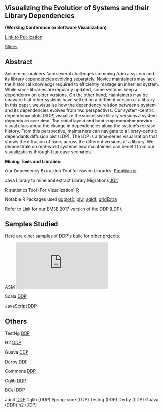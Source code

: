 Visualizing the Evolution of Systems and their Library Dependencies
------
**(Working Conference on Software Visualization)**

[Link to Publication](http://sel.ist.osaka-u.ac.jp/lab-db/betuzuri/archive/951/951.pdf)

[Slides](http://sel.ist.osaka-u.ac.jp/lab-db/betuzuri/archive/951/951.pptx)

## Abstract
System maintainers face several challenges stemming from a system and its library dependencies evolving
separately. Novice maintainers may lack the historical knowledge required to efficiently manage an inherited system. While some
libraries are regularly updated, some systems keep a dependency on older versions. On the other hand, maintainers may be
unaware that other systems have settled on a different version of a library. In this paper, we visualize how the dependency
relation between a system and its dependencies evolves from two perspectives. Our system-centric dependency plots (SDP)
visualize the successive library versions a system depends on over time. The radial layout and heat-map metaphor provide
visual clues about the change in dependencies along the system’s release history. From this perspective, maintainers can navigate
to a library-centric dependants diffusion plot (LDP). The LDP is a time-series visualization that shows the diffusion of users across
the different versions of a library. We demonstrate on real-world systems how maintainers can benefit from our visualizations
through four case scenarios.

**Mining Tools and Libraries:**

Our Dependency Extraction Tool for Maven Libraries: [PomWalker](https://github.com/raux/PomWalker)

Java Library to mine and extract Library Migrations
[JGit](http://www.eclipse.org/jgit/)

R statistics Tool (For Visualization) [R](https://www.r-project.org/)

Notable R Packages used [ggplot2](http://ggplot2.org/), [plyr](https://cran.r-project.org/web/packages/plyr/index.html),
[sqldf](https://cran.r-project.org/web/packages/sqldf/),
[gridExtra](https://cran.r-project.org/web/packages/gridExtra/gridExtra.pdf)

Refer to [Link](https://raux.github.io/Impact-of-Security-Advisories-on-Library-Migrations/) for our EMSE 2017 version of the DDP (LDP).

## Samples Studied

Here are other samples of DDP's build for other projects.

ASM <embed src="https://github.com/raux/Visualizing-the-Evolution-of-Systems-and-their-Library-Dependencies/blob/master/data/DDPASM.pdf" type="application/pdf" />

Scala [DDP](https://github.com/raux/Visualizing-the-Evolution-of-Systems-and-their-Library-Dependencies/blob/master/data/DDPScala.pdf)

JavaScript [DDP](https://github.com/raux/Visualizing-the-Evolution-of-Systems-and-their-Library-Dependencies/blob/master/data/DDPJavassit.pdf)

## Others

TestNg [DDP](https://github.com/raux/Visualizing-the-Evolution-of-Systems-and-their-Library-Dependencies/blob/master/data/DDP/DDPTestng.pdf)

H2 [DDP](https://github.com/raux/Visualizing-the-Evolution-of-Systems-and-their-Library-Dependencies/blob/master/data/DDP/DDPh2.pdf)

Guava [DDP](https://github.com/raux/Visualizing-the-Evolution-of-Systems-and-their-Library-Dependencies/blob/master/data/DDP/DDPGuava.pdf)

Derby [DDP](https://github.com/raux/Visualizing-the-Evolution-of-Systems-and-their-Library-Dependencies/blob/master/data/DDP/DDPDerby.pdf)

Commons [DDP](https://github.com/raux/Visualizing-the-Evolution-of-Systems-and-their-Library-Dependencies/blob/master/data/DDP/DDPCommons.pdf)

Cglib [DDP](https://github.com/raux/Visualizing-the-Evolution-of-Systems-and-their-Library-Dependencies/blob/master/data/DDP/DDPCglib.pdf)

BCel [DDP](https://github.com/raux/Visualizing-the-Evolution-of-Systems-and-their-Library-Dependencies/blob/master/data/DDP/DDPBcel.pdf)

Junit [DDP](https://github.com/raux/Visualizing-the-Evolution-of-Systems-and-their-Library-Dependencies/blob/master/data/DDP/DDPJunit.pdf)
Cglib (DDP)
Spring-core (DDP)
Testng (DDP)
Derby (DDP)
Guava (DDP)
h2 (DDP)

